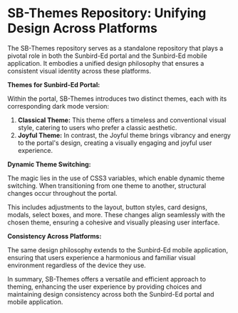 # SB-Themes Repository: Unifying Design Across Platforms

The SB-Themes repository serves as a standalone repository that plays a pivotal role in both the Sunbird-Ed portal and the Sunbird-Ed mobile application. It embodies a unified design philosophy that ensures a consistent visual identity across these platforms.

**Themes for Sunbird-Ed Portal:**

Within the portal, SB-Themes introduces two distinct themes, each with its corresponding dark mode version:

1. **Classical Theme:** This theme offers a timeless and conventional visual style, catering to users who prefer a classic aesthetic.
2. **Joyful Theme:** In contrast, the Joyful theme brings vibrancy and energy to the portal's design, creating a visually engaging and joyful user experience.

**Dynamic Theme Switching:**

The magic lies in the use of CSS3 variables, which enable dynamic theme switching. When transitioning from one theme to another, structural changes occur throughout the portal.&#x20;

This includes adjustments to the layout, button styles, card designs, modals, select boxes, and more. These changes align seamlessly with the chosen theme, ensuring a cohesive and visually pleasing user interface.

**Consistency Across Platforms:**

The same design philosophy extends to the Sunbird-Ed mobile application, ensuring that users experience a harmonious and familiar visual environment regardless of the device they use.

In summary, SB-Themes offers a versatile and efficient approach to theming, enhancing the user experience by providing choices and maintaining design consistency across both the Sunbird-Ed portal and mobile application.

